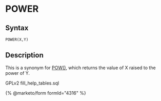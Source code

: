 
# POWER

## Syntax


```
POWER(X,Y)
```

## Description


This is a synonym for [POW()](pow.md), which returns the value of X raised to the power of Y.


GPLv2 fill_help_tables.sql


{% @marketo/form formId="4316" %}
